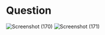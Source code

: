 # Question
![Screenshot (170)](https://github.com/aradhanayada/PW-assignment1-solution/assets/103102710/b46d1119-b8e4-4a13-a64b-d752401dc253)
![Screenshot (171)](https://github.com/aradhanayada/PW-assignment1-solution/assets/103102710/b20f9900-6a6e-431a-a2c8-593d30dc731d)
